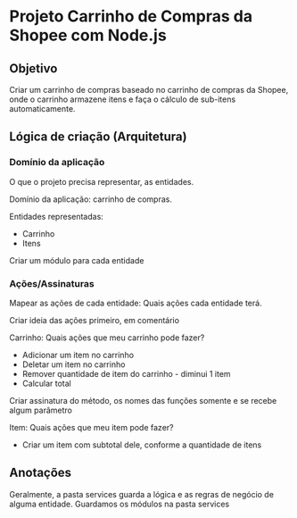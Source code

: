 # Projeto Carrinho de Compras da Shopee com Node.js

## Objetivo

Criar um carrinho de compras baseado no carrinho de compras da Shopee, onde o carrinho armazene itens e faça o cálculo de sub-itens automaticamente.

## Lógica de criação (Arquitetura)

### Domínio da aplicação

O que o projeto precisa representar, as entidades.

Domínio da aplicação: carrinho de compras.

Entidades representadas:

* Carrinho
* Itens

Criar um módulo para cada entidade

### Ações/Assinaturas

Mapear as ações de cada entidade: Quais ações cada entidade terá.

Criar ideia das ações primeiro, em comentário

Carrinho: 
Quais ações que meu carrinho pode fazer?

* Adicionar um item no carrinho
* Deletar um item no carrinho
* Remover quantidade de item do carrinho - diminui 1 item
* Calcular total

Criar assinatura do método, os nomes das funções somente e se recebe algum parâmetro

Item:
Quais ações que meu item pode fazer?

* Criar um item com subtotal dele, conforme a quantidade de itens

## Anotações

Geralmente, a pasta services guarda a lógica e as regras de negócio de alguma entidade. Guardamos os módulos na pasta services